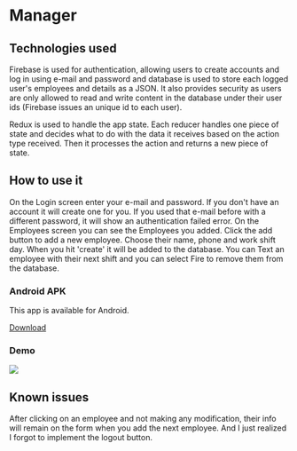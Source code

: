 
# Manager

## Technologies used

Firebase is used for authentication, allowing users to create accounts and log in using e-mail and password and database is used to store each logged user's employees and details as a JSON. It also provides security as users are only allowed to read and write content in the database under their user ids (Firebase issues an unique id to each user).

Redux is used to handle the app state. Each reducer handles one piece of state and decides what to do with the data it receives based on the action type received. Then it processes the action and returns a new piece of state.

## How to use it
On the Login screen enter your e-mail and password. If you don't have an account it will create one for you. If you used that e-mail before with a different password, it will show an authentication failed error.
On the Employees screen you can see the Employees you added. Click the add button to add a new employee. Choose their name, phone and work shift day. When you hit 'create' it will be added to the database. 
You can Text an employee with their next shift and you can select Fire to remove them from the database.

### Android APK
This app is available for Android.

[Download](https://github.com/she-dev/Manager/files/625678/app-release.apk.zip)

### Demo
![](http://i.imgur.com/exKbvcs.gif)

## Known issues
After clicking on an employee and not making any modification, their info will remain on the form when you add the next employee.
And I just realized I forgot to implement the logout button.
